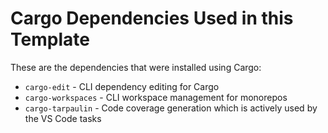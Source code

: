 # Cargo Dependencies Used in this Template

These are the dependencies that were installed using Cargo:

* `cargo-edit` - CLI dependency editing for Cargo
* `cargo-workspaces` - CLI workspace management for monorepos
* `cargo-tarpaulin` - Code coverage generation which is actively used by the VS Code tasks
